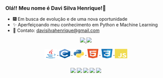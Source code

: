### Olá!! Meu nome é Davi Silva Henrique!🎉

- 🎆 Em busca de evolução e de uma nova oportunidade
- ✨ Aperfeiçoando meu conhecimento em Python e Machine Learning
- 📩 Contato: davisilvahenrique@gmail.com


<div align="center">
  <a href="https://github.com/davisilvahenrique">
  <img width="45%" src="https://github-readme-stats.vercel.app/api?username=davisilvahenrique&show_icons=true&theme=prussian&include_all_commits=true&count_private=true"/>
  <img width="40%" src="https://github-readme-stats.vercel.app/api/top-langs/?username=davisilvahenrique&layout=compact&langs_count=7&theme=prussian"/>
</div>

<div align="center": style="display: inline_block"><br>
  <img align="center" alt="Davi-Java" height="30" width="40" src="https://raw.githubusercontent.com/devicons/devicon/master/icons/java/java-original.svg">
  <img align="center" alt="Davi-C" height="30" width="40" src="https://raw.githubusercontent.com/devicons/devicon/master/icons/c/c-original.svg">
  <img align="center" alt="Davi-Python" height="30" width="40" src="https://raw.githubusercontent.com/devicons/devicon/master/icons/python/python-original.svg">
  <img align="center" alt="Davi-HTML" height="30" width="40" src="https://raw.githubusercontent.com/devicons/devicon/master/icons/html5/html5-original.svg">
  <img align="center" alt="Davi-CSS" height="30" width="40" src="https://raw.githubusercontent.com/devicons/devicon/master/icons/css3/css3-original.svg">
  <img align="center" alt="Davi-JS" height="30" width="40" src="https://raw.githubusercontent.com/devicons/devicon/master/icons/javascript/javascript-plain.svg">
</div>
  
  ##
  
  <div align="center">
  <a href="https://www.youtube.com/channel/UC-pI-oQcN5UY49LDugoaTgw" target="_blank"><img src="https://img.shields.io/badge/YouTube-FF0000?style=for-the-badge&logo=youtube&logoColor=white" target="_blank"></a>
  <a href="https://www.instagram.com/davi_0423/" target="_blank"><img src="https://img.shields.io/badge/-Instagram-%23E4405F?style=for-the-badge&logo=instagram&logoColor=white" target="_blank"></a>
 	<a href="https://www.twitch.tv/zandor_" target="_blank"><img src="https://img.shields.io/badge/Twitch-9146FF?style=for-the-badge&logo=twitch&logoColor=white" target="_blank"></a>
 <a href="https://discord.gg/FTjYvQ888u" target="_blank"><img src="https://img.shields.io/badge/Discord-7289DA?style=for-the-badge&logo=discord&logoColor=white" target="_blank"></a> 
  <a href="https://www.linkedin.com/in/davisilvahenrique/" target="_blank"><img src="https://img.shields.io/badge/-LinkedIn-%230077B5?style=for-the-badge&logo=linkedin&logoColor=white" target="_blank"></a> 
